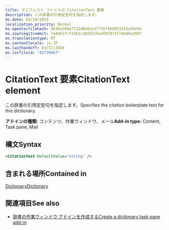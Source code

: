 ```yaml
---
title: マニフェスト ファイルの CitationText 要素
description: この辞書の引用定型句を指定します。
ms.date: 03/19/2019
localization_priority: Normal
ms.openlocfilehash: d63ba369e7732d8e81e3f735f4b8033143a5be9e
ms.sourcegitcommit: fa4e81fcf41b1c39d5516edf078f3ffdbd4a3997
ms.translationtype: MT
ms.contentlocale: ja-JP
ms.lasthandoff: 03/17/2020
ms.locfileid: "42720667"
---
```

# <a name="citationtext-element"></a><span data-ttu-id="cfa9a-103">CitationText 要素</span><span class="sxs-lookup"><span data-stu-id="cfa9a-103">CitationText element</span></span>

<span data-ttu-id="cfa9a-104">この辞書の引用定型句を指定します。</span><span class="sxs-lookup"><span data-stu-id="cfa9a-104">Specifies the citation boilerplate text for this dictionary.</span></span>

<span data-ttu-id="cfa9a-105">**アドインの種類:** コンテンツ、作業ウィンドウ、メール</span><span class="sxs-lookup"><span data-stu-id="cfa9a-105">**Add-in type:** Content, Task pane, Mail</span></span>

## <a name="syntax"></a><span data-ttu-id="cfa9a-106">構文</span><span class="sxs-lookup"><span data-stu-id="cfa9a-106">Syntax</span></span>

```XML
<CitationText DefaultValue="string" />
```

## <a name="contained-in"></a><span data-ttu-id="cfa9a-107">含まれる場所</span><span class="sxs-lookup"><span data-stu-id="cfa9a-107">Contained in</span></span>

[<span data-ttu-id="cfa9a-108">Dictionary</span><span class="sxs-lookup"><span data-stu-id="cfa9a-108">Dictionary</span></span>](dictionary.md)

## <a name="see-also"></a><span data-ttu-id="cfa9a-109">関連項目</span><span class="sxs-lookup"><span data-stu-id="cfa9a-109">See also</span></span>

- [<span data-ttu-id="cfa9a-110">辞書の作業ウィンドウ アドインを作成する</span><span class="sxs-lookup"><span data-stu-id="cfa9a-110">Create a dictionary task pane add-in</span></span>](../../word/dictionary-task-pane-add-ins.md)

